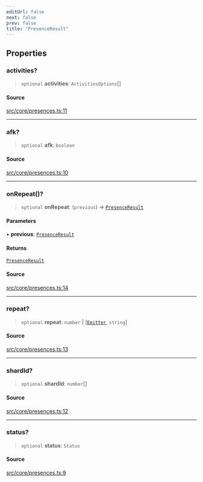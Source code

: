 ```yaml
---
editUrl: false
next: false
prev: false
title: "PresenceResult"
---
```


## Properties

### activities?

> `optional` **activities**: `ActivitiesOptions`[]

#### Source

[src/core/presences.ts:11](https://github.com/sern-handler/handler/blob/792015a64e1ac30998977267c7e6c05bfc6f8195/src/core/presences.ts#L11)

***

### afk?

> `optional` **afk**: `boolean`

#### Source

[src/core/presences.ts:10](https://github.com/sern-handler/handler/blob/792015a64e1ac30998977267c7e6c05bfc6f8195/src/core/presences.ts#L10)

***

### onRepeat()?

> `optional` **onRepeat**: (`previous`) => [`PresenceResult`](/v4/api/interfaces/presenceresult/)

#### Parameters

• **previous**: [`PresenceResult`](/v4/api/interfaces/presenceresult/)

#### Returns

[`PresenceResult`](/v4/api/interfaces/presenceresult/)

#### Source

[src/core/presences.ts:14](https://github.com/sern-handler/handler/blob/792015a64e1ac30998977267c7e6c05bfc6f8195/src/core/presences.ts#L14)

***

### repeat?

> `optional` **repeat**: `number` \| [[`Emitter`](/v4/api/interfaces/emitter/), `string`]

#### Source

[src/core/presences.ts:13](https://github.com/sern-handler/handler/blob/792015a64e1ac30998977267c7e6c05bfc6f8195/src/core/presences.ts#L13)

***

### shardId?

> `optional` **shardId**: `number`[]

#### Source

[src/core/presences.ts:12](https://github.com/sern-handler/handler/blob/792015a64e1ac30998977267c7e6c05bfc6f8195/src/core/presences.ts#L12)

***

### status?

> `optional` **status**: `Status`

#### Source

[src/core/presences.ts:9](https://github.com/sern-handler/handler/blob/792015a64e1ac30998977267c7e6c05bfc6f8195/src/core/presences.ts#L9)
